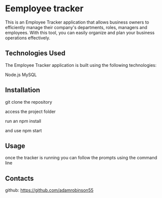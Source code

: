 # Eemployee tracker

This is an Employee Tracker application that allows business owners to efficiently manage their company's departments, roles, managers and employees. With this tool, you can easily organize and plan your business operations effectively.

## Technologies Used
The Employee Tracker application is built using the following technologies:

Node.js
MySQL

## Installation

git clone the repository

access the project folder

run an npm install

and use npm start

## Usage

once the tracker is running you can follow the prompts using the command line

## Contacts

github: https://github.com/adamrobinson55